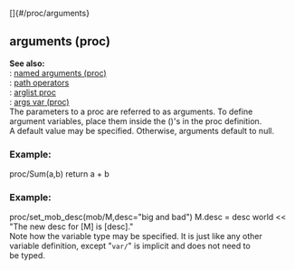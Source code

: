 []{#/proc/arguments}    
## arguments (proc)    
**See also:**    
:   [named arguments (proc)](/ref/proc/arguments/named/named.md)    
:   [path operators](/ref/operator/path/path.md)    
:   [arglist proc](/ref/proc/arglist/arglist.md)    
:   [args var (proc)](/ref/proc/var/args/args.md)    
The parameters to a proc are referred to as arguments. To define    
argument variables, place them inside the ()\'s in the proc definition.    
A default value may be specified. Otherwise, arguments default to null.    
### Example:    
proc/Sum(a,b) return a + b    
### Example:    
proc/set_mob_desc(mob/M,desc=\"big and bad\") M.desc = desc world \<\<    
\"The new desc for \[M\] is \[desc\].\"    
Note how the variable type may be specified. It is just like any other    
variable definition, except \"`var/`\" is implicit and does not need to    
be typed.  